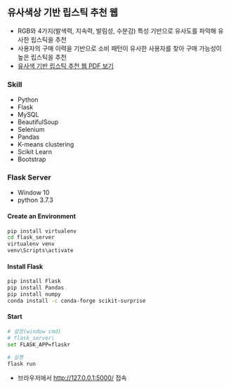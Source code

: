 ## 유사색상 기반 립스틱 추천 웹
- RGB와 4가지(발색력, 지속력, 발림성, 수분감) 특성 기반으로 유사도를 파악해 유사한 립스틱을 추천
- 사용자의 구매 이력을 기반으로 소비 패턴이 유사한 사용자를 찾아 구매 가능성이 높은 립스틱을 추천
- [유사색 기반 립스틱 추천 웹 PDF 보기](https://github.com/jeonsanggi/flask_server/blob/master/%EC%9C%A0%EC%82%AC%EC%83%89%EC%83%81%20%EA%B8%B0%EB%B0%98%20%EB%A6%BD%EC%8A%A4%ED%8B%B1%20%EC%B6%94%EC%B2%9C%20%EC%9B%B9.pdf)

### Skill
- Python
- Flask
- MySQL
- BeautifulSoup
- Selenium
- Pandas
- K-means clustering
- Scikit Learn
- Bootstrap

### Flask Server

- Window 10
- python 3.7.3


#### Create an Environment

```bash
pip install virtualenv
cd flask_server
virtualenv venv
venv\Scripts\activate
```

#### Install Flask

```bash
pip install Flask
pip install Pandas
pip install numpy
conda install -c conda-forge scikit-surprise
```

#### Start

```bash
# 설정(window cmd)
# flask_server\
set FLASK_APP=flaskr

# 실행
flask run
```

- 브라우저에서 http://127.0.0.1:5000/ 접속
